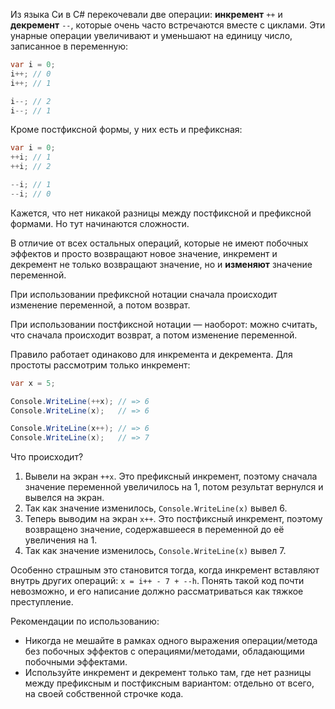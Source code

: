 
Из языка Си в C# перекочевали две операции: **инкремент** `++` и **декремент** `--`, которые очень часто встречаются вместе с циклами. Эти унарные операции увеличивают и уменьшают на единицу число, записанное в переменную:

```cs
var i = 0;
i++; // 0
i++; // 1

i--; // 2
i--; // 1
```

Кроме постфиксной формы, у них есть и префиксная:

```cs
var i = 0;
++i; // 1
++i; // 2

--i; // 1
--i; // 0
```

Кажется, что нет никакой разницы между постфиксной и префиксной формами. Но тут начинаются сложности.

В отличие от всех остальных операций, которые не имеют побочных эффектов и просто возвращают новое значение, инкремент и декремент не только возвращают значение, но и **изменяют** значение переменной.

При использовании префиксной нотации сначала происходит изменение переменной, а потом возврат.

При использовании постфиксной нотации — наоборот: можно считать, что сначала происходит возврат, а потом изменение переменной.

Правило работает одинаково для инкремента и декремента. Для простоты рассмотрим только инкремент:

```cs
var x = 5;

Console.WriteLine(++x); // => 6
Console.WriteLine(x);   // => 6

Console.WriteLine(x++); // => 6
Console.WriteLine(x);   // => 7
```

Что происходит?

1. Вывели на экран `++x`. Это префиксный инкремент, поэтому сначала значение переменной увеличилось на 1, потом результат вернулся и вывелся на экран.
2. Так как значение изменилось, `Console.WriteLine(x)` вывел 6.
3. Теперь выводим на экран `x++`. Это постфиксный инкремент, поэтому возвращено значение, содержавшееся в переменной до её увеличения на 1.
4. Так как значение изменилось, `Console.WriteLine(x)` вывел 7.

Особенно страшным это становится тогда, когда инкремент вставляют внутрь других операций: `x = i++ - 7 + --h`. Понять такой код почти невозможно, и его написание должно рассматриваться как тяжкое преступление.

Рекомендации по использованию:

* Никогда не мешайте в рамках одного выражения операции/метода без побочных эффектов с операциями/методами, обладающими побочными эффектами.
* Используйте инкремент и декремент только там, где нет разницы между префиксным и постфиксным вариантом: отдельно от всего, на своей собственной строчке кода.
